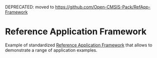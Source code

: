 DEPRECATED: moved to https://github.com/Open-CMSIS-Pack/RefApp-Framework

# Reference Application Framework

Example of standardized [Reference Application Framework](https://github.com/Open-CMSIS-Pack/devtools/blob/main/tools/projmgr/docs/Manual/RefApp-Framework.md) 
that allows to demonstrate a range of application examples.
